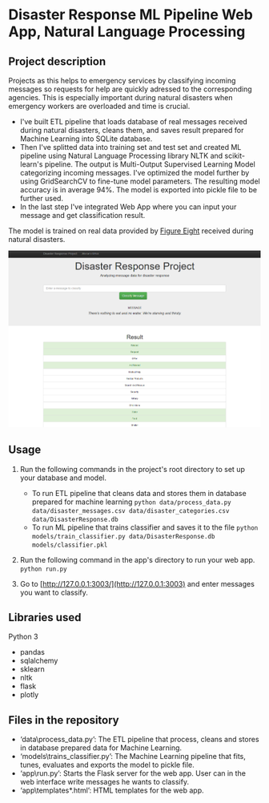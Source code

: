 # Disaster Response ML Pipeline Web App, Natural Language Processing

## Project description
Projects as this helps to emergency services by classifying incoming messages 
so requests for help are quickly adressed to the corresponding agencies. 
This is especially important during natural disasters when emergency workers are overloaded and time is crucial.

- I've built ETL pipeline that loads database of real messages received during natural disasters, cleans them, and saves result prepared for Machine Learning into SQLite database.
- Then I've splitted data into training set and test set and created ML pipeline using Natural Language Processing library NLTK and scikit-learn's pipeline. The output is Multi-Output Supervised Learning Model categorizing incoming messages. I've optimized the model further by using GridSearchCV to fine-tune model parameters. The resulting model accuracy is in average 94%. The model is exported into pickle file to be further used.
- In the last step I've integrated Web App where you can input your message and get classification result.

The model is trained on real data provided by [Figure Eight](https://www.figure-eight.com/) received during natural disasters.

![Web Interface](project_screen.png)

## Usage
1. Run the following commands in the project's root directory to set up your database and model.

    - To run ETL pipeline that cleans data and stores them in database prepared for machine learning
        `python data/process_data.py data/disaster_messages.csv data/disaster_categories.csv data/DisasterResponse.db`
    - To run ML pipeline that trains classifier and saves it to the file
        `python models/train_classifier.py data/DisasterResponse.db models/classifier.pkl`

2. Run the following command in the app's directory to run your web app.
    `python run.py`

3. Go to [http://127.0.0.1:3003/](http://127.0.0.1:3003) and enter messages you want to classify.

## Libraries used
Python 3
- pandas
- sqlalchemy 
- sklearn
- nltk
- flask
- plotly

## Files in the repository
- ‘data\process_data.py’: The ETL pipeline that process, cleans and stores in database prepared data for Machine Learning.
- ‘models\trains_classifier.py’: The Machine Learning pipeline that fits, tunes, evaluates and exports the model to pickle file.
- ‘app\run.py’: Starts the Flask server for the web app. User can in the web interface write messages he wants to classify.
- ‘app\templates\*.html’: HTML templates for the web app.